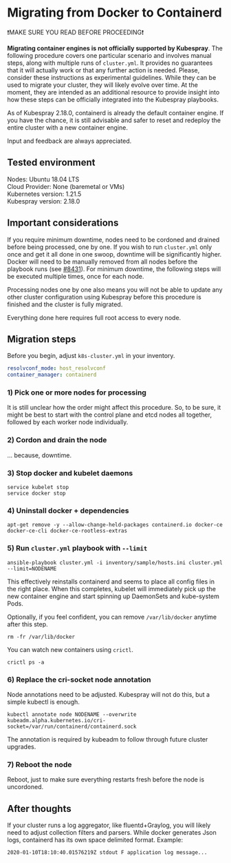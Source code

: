# Migrating from Docker to Containerd

❗MAKE SURE YOU READ BEFORE PROCEEDING❗

**Migrating container engines is not officially supported by Kubespray**. The following procedure covers one particular scenario and involves manual steps, along with multiple runs of `cluster.yml`. It provides no guarantees that it will actually work or that any further action is needed.  Please, consider these instructions as experimental guidelines. While they can be used to migrate your cluster, they will likely evolve over time. At the moment, they are intended as an additional resource to provide insight into how these steps can be officially integrated into the Kubespray playbooks.

As of Kubespray 2.18.0, containerd is already the default container engine. If you have the chance, it is still advisable and safer to reset and redeploy the entire cluster with a new container engine.

Input and feedback are always appreciated.

## Tested environment

Nodes: Ubuntu 18.04 LTS\
Cloud Provider: None (baremetal or VMs)\
Kubernetes version: 1.21.5\
Kubespray version: 2.18.0

## Important considerations

If you require minimum downtime, nodes need to be cordoned and drained before being processed, one by one. If you wish to run `cluster.yml` only once and get it all done in one swoop, downtime will be significantly higher. Docker will need to be manually removed from all nodes before the playbook runs (see [#8431](https://github.com/kubernetes-sigs/kubespray/issues/8431)). For minimum downtime, the following steps will be executed multiple times, once for each node.

Processing nodes one by one also means you will not be able to update any other cluster configuration using Kubespray before this procedure is finished and the cluster is fully migrated.

Everything done here requires full root access to every node.

## Migration steps

Before you begin, adjust `k8s-cluster.yml` in your inventory.

```yaml
resolvconf_mode: host_resolvconf
container_manager: containerd
```

### 1) Pick one or more nodes for processing

It is still unclear how the order might affect this procedure. So, to be sure, it might be best to start with the control plane and etcd nodes all together, followed by each worker node individually.

### 2) Cordon and drain the node

... because, downtime.

### 3) Stop docker and kubelet daemons

```commandline
service kubelet stop
service docker stop
```

### 4) Uninstall docker + dependencies

```commandline
apt-get remove -y --allow-change-held-packages containerd.io docker-ce docker-ce-cli docker-ce-rootless-extras
```

### 5) Run `cluster.yml` playbook with `--limit`

```commandline
ansible-playbook cluster.yml -i inventory/sample/hosts.ini cluster.yml --limit=NODENAME
```

This effectively reinstalls containerd and seems to place all config files in the right place. When this completes, kubelet will immediately pick up the new container engine and start spinning up DaemonSets and kube-system Pods.

Optionally, if you feel confident, you can remove `/var/lib/docker` anytime after this step.

```commandline
rm -fr /var/lib/docker
```

You can watch new containers using `crictl`.

```commandline
crictl ps -a
```

### 6) Replace the cri-socket node annotation

Node annotations need to be adjusted. Kubespray will not do this, but a simple kubectl is enough.

```commandline
kubectl annotate node NODENAME --overwrite kubeadm.alpha.kubernetes.io/cri-socket=/var/run/containerd/containerd.sock
```

The annotation is required by kubeadm to follow through future cluster upgrades.

### 7) Reboot the node

Reboot, just to make sure everything restarts fresh before the node is uncordoned.

## After thoughts

If your cluster runs a log aggregator, like fluentd+Graylog, you will likely need to adjust collection filters and parsers. While docker generates Json logs, containerd has its own space delimited format. Example:

```text
2020-01-10T18:10:40.01576219Z stdout F application log message...
```
